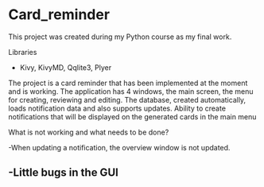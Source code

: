 # Card_reminder

This project was created during my Python course as my final work.

Libraries 
- Kivy, KivyMD, Qqlite3, Plyer

The project is a card reminder that has been implemented at the moment and is working. 
The application has 4 windows, the main screen, the menu for creating, reviewing and editing.
The database, created automatically, loads notification data and also supports updates.
Ability to create notifications that will be displayed on the generated cards in the main menu






What is not working and what needs to be done?

  -When updating a notification, the overview window is not updated.

-Little bugs in the GUI
-
